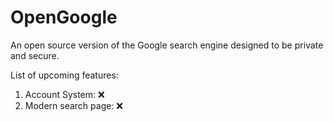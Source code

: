 # OpenGoogle
An open source version of the Google search engine designed to be private and secure.

List of upcoming features:
1. Account System: ❌
2. Modern search page: ❌
